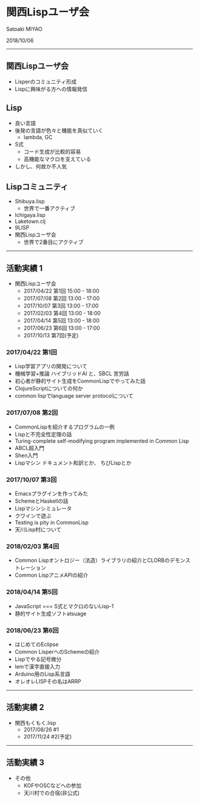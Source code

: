 # 関西Lispユーザ会

Satoaki MIYAO

2018/10/06

---

## 関西Lispユーザ会

* Lisperのコミュニティ形成
* Lispに興味がる方への情報発信

>>>

## Lisp

* 良い言語
* 後発の言語が色々と機能を真似ていく
    * lambda, GC
* S式
    * コード生成が比較的容易
    * 高機能なマクロを支えている
* しかし、何故か不人気

>>>

## Lispコミュニティ

* Shibuya.lisp
    * 世界で一番アクティブ
* Ichigaya.lisp
* Laketown.clj
* 9LISP
* 関西Lispユーザ会
    * 世界で2番目にアクティブ

---

## 活動実績 1

* 関西Lispユーザ会
    * 2017/04/22 第1回 15:00 - 18:00
    * 2017/07/08 第2回 13:00 - 17:00
    * 2017/10/07 第3回 13:00 - 17:00
    * 2017/02/03 第4回 13:00 - 18:00
    * 2017/04/14 第5回 13:00 - 18:00
    * 2017/06/23 第6回 13:00 - 17:00
    * 2017/10/13 第7回(予定)

>>>

### 2017/04/22 第1回

* Lisp学習アプリの開発について
* 機械学習+推論 ハイブリッドAI と、SBCL 苦労話
* 初心者が静的サイト生成をCommonLispでやってみた話
* ClojureScriptについての何か
* common lispでlanguage server protocolについて

>>>

### 2017/07/08 第2回

* CommonLispを紹介するプログラムの一例
* Lispと不完全性定理の話
* Turing-complete self-modifying program implemented in Common Lisp
* ABCL超入門
* Shen入門
* Lispマシン ドキュメント和訳とか、 ちびLispとか

>>>

### 2017/10/07 第3回

* Emacsプラグインを作ってみた
* SchemeとHaskellの話
* Lispマシンシミュレータ
* クワインで遊ぶ
* Testing is pity in CommonLisp
* 天川Lisp村について

>>>

### 2018/02/03 第4回

* Common Lispオントロジー（法造）ライブラリの紹介とCLORBのデモンストレーション
* Common LispアニメAPIの紹介

>>>

### 2018/04/14 第5回

* JavaScript === S式とマクロのないLisp-1 
* 静的サイト生成ソフトatsuage

>>>

### 2018/06/23 第6回

* はじめてのEclipse
* Common LisperへのSchemeの紹介
* Lispでやる記号微分
* lemで漢字直接入力
* Arduino用のLisp系言語
* オレオレLISPその名はARRP

---

## 活動実績 2

* 関西もくもく.lisp
    * 2017/08/26 #1
    * 2017/11/24 #2(予定)

---

## 活動実績 3

* その他
    * KOFやOSCなどへの参加
    * 天川村での合宿(非公式)


